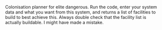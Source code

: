 Colonisation planner for elite dangerous. Run the code, enter your system data and what you want from this system, and returns a list of facilities to build to best achieve this.
Always double check that the facility list is actually buildable. I might have made a mistake.
